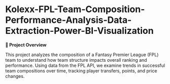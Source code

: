 # Kolexx-FPL-Team-Composition-Performance-Analysis-Data-Extraction-Power-BI-Visualization
**📌 Project Overview**

This project analyzes the composition of a Fantasy Premier League (FPL) team to understand how team structure impacts overall ranking and performance. Using data from the FPL API, we examine trends in successful team compositions over time, tracking player transfers, points, and price changes.
